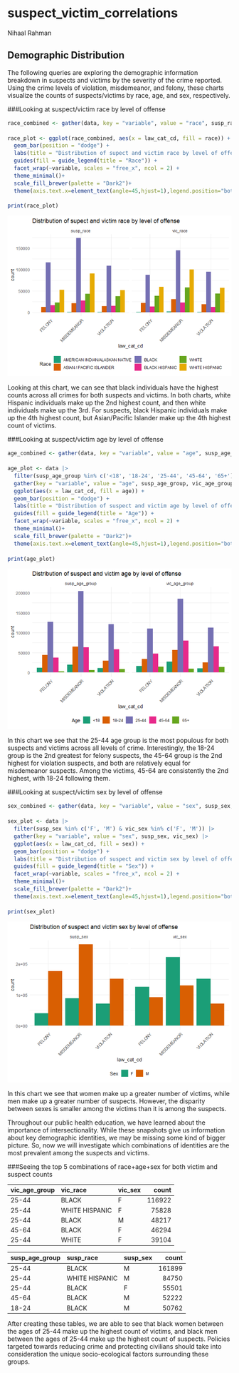 suspect_victim_correlations
================
Nihaal Rahman

## Demographic Distribution

The following queries are exploring the demographic information
breakdown in suspects and victims by the severity of the crime reported.
Using the crime levels of violation, misdemeanor, and felony, these
charts visualize the counts of suspects/victims by race, age, and sex,
respectively.

\###Looking at suspect/victim race by level of offense

``` r
race_combined <- gather(data, key = "variable", value = "race", susp_race, vic_race)

race_plot <- ggplot(race_combined, aes(x = law_cat_cd, fill = race)) +
  geom_bar(position = "dodge") +
  labs(title = "Distribution of supect and victim race by level of offense") +
  guides(fill = guide_legend(title = "Race")) +
  facet_wrap(~variable, scales = "free_x", ncol = 2) +
  theme_minimal()+
  scale_fill_brewer(palette = "Dark2")+
  theme(axis.text.x=element_text(angle=45,hjust=1),legend.position="bottom")

print(race_plot)
```

![](victim_suspect_correlation_files/figure-gfm/unnamed-chunk-3-1.png)<!-- -->

Looking at this chart, we can see that black individuals have the
highest counts across all crimes for both suspects and victims. In both
charts, white Hispanic individuals make up the 2nd highest count, and
then white individuals make up the 3rd. For suspects, black Hispanic
individuals make up the 4th highest count, but Asian/Pacific Islander
make up the 4th highest count of victims.

\###Looking at suspect/victim age by level of offense

``` r
age_combined <- gather(data, key = "variable", value = "age", susp_age_group, vic_age_group)

age_plot <- data |> 
  filter(susp_age_group %in% c('<18', '18-24', '25-44', '45-64', '65+') & vic_age_group %in% c('<18', '18-24', '25-44', '45-64', '65+')) |> 
  gather(key = "variable", value = "age", susp_age_group, vic_age_group) |> 
  ggplot(aes(x = law_cat_cd, fill = age)) +
  geom_bar(position = "dodge") +
  labs(title = "Distribution of suspect and victim age by level of offense") +
  guides(fill = guide_legend(title = "Age")) +
  facet_wrap(~variable, scales = "free_x", ncol = 2) +
  theme_minimal()+
  scale_fill_brewer(palette = "Dark2")+
  theme(axis.text.x=element_text(angle=45,hjust=1),legend.position="bottom")

print(age_plot)
```

![](victim_suspect_correlation_files/figure-gfm/unnamed-chunk-4-1.png)<!-- -->

In this chart we see that the 25-44 age group is the most populous for
both suspects and victims across all levels of crime. Interestingly, the
18-24 group is the 2nd greatest for felony suspects, the 45-64 group is
the 2nd highest for violation suspects, and both are relatively equal
for misdemeanor suspects. Among the victims, 45-64 are consistently the
2nd highest, with 18-24 following them.

\###Looking at suspect/victim sex by level of offense

``` r
sex_combined <- gather(data, key = "variable", value = "sex", susp_sex, vic_sex)

sex_plot <- data |> 
  filter(susp_sex %in% c('F', 'M') & vic_sex %in% c('F', 'M')) |> 
  gather(key = "variable", value = "sex", susp_sex, vic_sex) |> 
  ggplot(aes(x = law_cat_cd, fill = sex)) +
  geom_bar(position = "dodge") +
  labs(title = "Distribution of suspect and victim sex by level of offense") +
  guides(fill = guide_legend(title = "Sex")) +
  facet_wrap(~variable, scales = "free_x", ncol = 2) +
  theme_minimal()+
  scale_fill_brewer(palette = "Dark2")+
  theme(axis.text.x=element_text(angle=45,hjust=1),legend.position="bottom")

print(sex_plot)
```

![](victim_suspect_correlation_files/figure-gfm/unnamed-chunk-5-1.png)<!-- -->

In this chart we see that women make up a greater number of victims,
while men make up a greater number of suspects. However, the disparity
between sexes is smaller among the victims than it is among the
suspects.

Throughout our public health education, we have learned about the
importance of intersectionality. While these snapshots give us
information about key demographic identities, we may be missing some
kind of bigger picture. So, now we will investigate which combinations
of identities are the most prevalent among the suspects and victims.

\###Seeing the top 5 combinations of race+age+sex for both victim and
suspect counts

| vic_age_group | vic_race       | vic_sex |  count |
|:--------------|:---------------|:--------|-------:|
| 25-44         | BLACK          | F       | 116922 |
| 25-44         | WHITE HISPANIC | F       |  75828 |
| 25-44         | BLACK          | M       |  48217 |
| 45-64         | BLACK          | F       |  46294 |
| 25-44         | WHITE          | F       |  39104 |

| susp_age_group | susp_race      | susp_sex |  count |
|:---------------|:---------------|:---------|-------:|
| 25-44          | BLACK          | M        | 161899 |
| 25-44          | WHITE HISPANIC | M        |  84750 |
| 25-44          | BLACK          | F        |  55501 |
| 45-64          | BLACK          | M        |  52222 |
| 18-24          | BLACK          | M        |  50762 |

After creating these tables, we are able to see that black women between
the ages of 25-44 make up the highest count of victims, and black men
between the ages of 25-44 make up the highest count of suspects.
Policies targeted towards reducing crime and protecting civilians should
take into consideration the unique socio-ecological factors surrounding
these groups.

